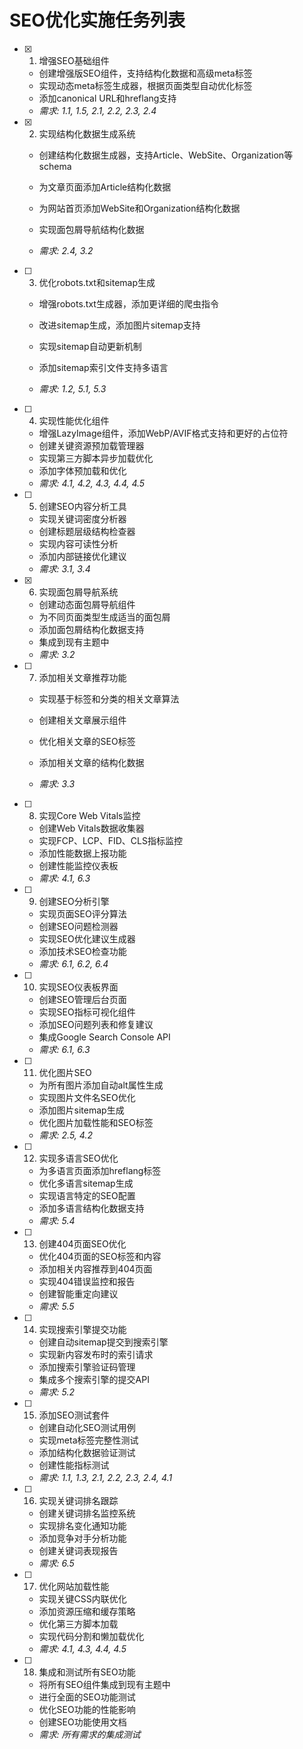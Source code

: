 # SEO优化实施任务列表

- [x] 1. 增强SEO基础组件



  - 创建增强版SEO组件，支持结构化数据和高级meta标签
  - 实现动态meta标签生成器，根据页面类型自动优化标签
  - 添加canonical URL和hreflang支持
  - _需求: 1.1, 1.5, 2.1, 2.2, 2.3, 2.4_



- [x] 2. 实现结构化数据生成系统




  - 创建结构化数据生成器，支持Article、WebSite、Organization等schema
  - 为文章页面添加Article结构化数据
  - 为网站首页添加WebSite和Organization结构化数据





  - 实现面包屑导航结构化数据
  - _需求: 2.4, 3.2_



- [ ] 3. 优化robots.txt和sitemap生成
  - 增强robots.txt生成器，添加更详细的爬虫指令
  - 改进sitemap生成，添加图片sitemap支持
  - 实现sitemap自动更新机制


  - 添加sitemap索引文件支持多语言
  - _需求: 1.2, 5.1, 5.3_














- [ ] 4. 实现性能优化组件
  - 增强LazyImage组件，添加WebP/AVIF格式支持和更好的占位符
  - 创建关键资源预加载管理器
  - 实现第三方脚本异步加载优化
  - 添加字体预加载和优化
  - _需求: 4.1, 4.2, 4.3, 4.4, 4.5_

- [ ] 5. 创建SEO内容分析工具
  - 实现关键词密度分析器
  - 创建标题层级结构检查器
  - 实现内容可读性分析
  - 添加内部链接优化建议
  - _需求: 3.1, 3.4_

- [x] 6. 实现面包屑导航系统

  - 创建动态面包屑导航组件
  - 为不同页面类型生成适当的面包屑
  - 添加面包屑结构化数据支持
  - 集成到现有主题中
  - _需求: 3.2_

- [ ] 7. 添加相关文章推荐功能
  - 实现基于标签和分类的相关文章算法
  - 创建相关文章展示组件




  - 优化相关文章的SEO标签
  - 添加相关文章的结构化数据
  - _需求: 3.3_

- [ ] 8. 实现Core Web Vitals监控
  - 创建Web Vitals数据收集器
  - 实现FCP、LCP、FID、CLS指标监控
  - 添加性能数据上报功能
  - 创建性能监控仪表板
  - _需求: 4.1, 6.3_

- [ ] 9. 创建SEO分析引擎
  - 实现页面SEO评分算法
  - 创建SEO问题检测器
  - 实现SEO优化建议生成器
  - 添加技术SEO检查功能
  - _需求: 6.1, 6.2, 6.4_

- [ ] 10. 实现SEO仪表板界面
  - 创建SEO管理后台页面
  - 实现SEO指标可视化组件
  - 添加SEO问题列表和修复建议
  - 集成Google Search Console API
  - _需求: 6.1, 6.3_

- [ ] 11. 优化图片SEO
  - 为所有图片添加自动alt属性生成
  - 实现图片文件名SEO优化
  - 添加图片sitemap生成
  - 优化图片加载性能和SEO标签
  - _需求: 2.5, 4.2_

- [ ] 12. 实现多语言SEO优化
  - 为多语言页面添加hreflang标签
  - 优化多语言sitemap生成
  - 实现语言特定的SEO配置
  - 添加多语言结构化数据支持
  - _需求: 5.4_

- [ ] 13. 创建404页面SEO优化
  - 优化404页面的SEO标签和内容
  - 添加相关内容推荐到404页面
  - 实现404错误监控和报告
  - 创建智能重定向建议
  - _需求: 5.5_

- [ ] 14. 实现搜索引擎提交功能
  - 创建自动sitemap提交到搜索引擎
  - 实现新内容发布时的索引请求
  - 添加搜索引擎验证码管理
  - 集成多个搜索引擎的提交API
  - _需求: 5.2_

- [ ] 15. 添加SEO测试套件
  - 创建自动化SEO测试用例
  - 实现meta标签完整性测试
  - 添加结构化数据验证测试
  - 创建性能指标测试
  - _需求: 1.1, 1.3, 2.1, 2.2, 2.3, 2.4, 4.1_

- [ ] 16. 实现关键词排名跟踪
  - 创建关键词排名监控系统
  - 实现排名变化通知功能
  - 添加竞争对手分析功能
  - 创建关键词表现报告
  - _需求: 6.5_

- [ ] 17. 优化网站加载性能
  - 实现关键CSS内联优化
  - 添加资源压缩和缓存策略
  - 优化第三方脚本加载
  - 实现代码分割和懒加载优化
  - _需求: 4.1, 4.3, 4.4, 4.5_

- [ ] 18. 集成和测试所有SEO功能
  - 将所有SEO组件集成到现有主题中
  - 进行全面的SEO功能测试
  - 优化SEO功能的性能影响
  - 创建SEO功能使用文档
  - _需求: 所有需求的集成测试_